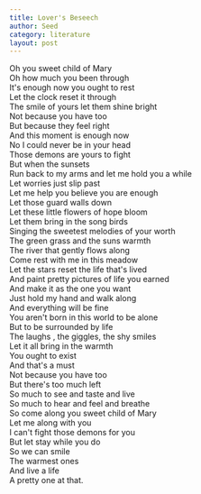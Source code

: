 ```yaml
---
title: Lover's Beseech
author: Seed
category: literature
layout: post
---
```

Oh you sweet child of Mary  
Oh how much you been through  
It's enough now you ought to rest  
Let the clock reset it through  
The smile of yours let them shine bright  
Not because you have too  
But because they feel right  
And this moment is enough now  
No I could never be in your head  
Those demons are yours to fight  
But when the sunsets  
Run back to my arms and let me hold you a while  
Let worries just slip past  
Let me help you believe you are enough  
Let those guard walls down  
Let these little flowers of hope bloom  
Let them bring in the song birds  
Singing the sweetest melodies of your worth  
The green grass and the suns warmth  
The river that gently flows along  
Come rest with me in this meadow  
Let the stars reset the life that's lived  
And paint pretty pictures of life you earned  
And make it as the one you want  
Just hold my hand and walk along  
And everything will be fine  
You aren't born in this world to be alone  
But to be surrounded by life  
The laughs , the giggles, the shy smiles  
Let it all bring in the warmth  
You ought to exist  
And that's a must  
Not because you have too  
But there's too much left  
So much to see and taste and live  
So much to hear and feel and breathe  
So come along you sweet child of Mary  
Let me along with you  
I can't fight those demons for you  
But let stay while you do  
So we can smile  
The warmest ones  
And live a life  
A pretty one at that.  
